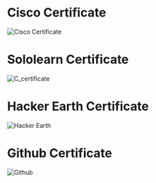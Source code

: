 # Cisco Certificate
![Cisco Certificate](https://user-images.githubusercontent.com/79264869/154802934-ab3e6c61-2078-4561-aa29-d8703418c26a.png)

# Sololearn Certificate
![C_certificate](https://user-images.githubusercontent.com/79264869/154803245-7436426c-0f94-4877-92d6-33ec9972de31.jpg)

# Hacker Earth Certificate
![Hacker Earth](https://user-images.githubusercontent.com/79264869/154803982-02118ae2-6161-4daa-ab72-d3d5fbe14d4b.png)

# Github Certificate
![Github](https://user-images.githubusercontent.com/79264869/155771292-f99f8386-b0b9-4e76-abbd-dce11f315a03.png)
